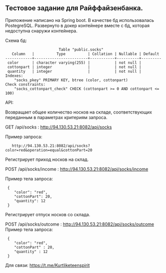 ## Тестовое задание для Райффайзенбанка.
Приложение написано на Spring boot.
В качестве бд использовалась PostegreSQL.
Развернуто в докер контейнере вместе с бд, которая недоступна снаружи контейнера.

Схема бд: 

                            Table "public.socks"
       Column   |          Type          | Collation | Nullable | Default
    ------------+------------------------+-----------+----------+---------
     color      | character varying(255) |           | not null |
     cottonpart | integer                |           | not null |
     quantity   | integer                |           | not null |
    Indexes:
        "socks_pkey" PRIMARY KEY, btree (color, cottonpart)
    Check constraints:
        "socks_cottonpart_check" CHECK (cottonpart >= 0 AND cottonpart <= 100)
    
    
API:

  Возвращает общее количество носков на складе, соответствующих переданным в параметрах критериям запроса.
  
  GET /api/socks : http://94.130.53.21:8082/api/socks
  
  Пример запроса: 
  
       http://94.130.53.21:8082/api/socks?color=red&operation=equal&cottonPart=20
       
  Регистрирует приход носков на склад.
  
  POST /api/socks/income : http://94.130.53.21:8082/api/socks/income
  
  
  Пример тела запроса: 
  
     {
        "color": "red",
        "cottonPart": 20,
        "quantity": 12
     } 
     
  Регистрирует отпуск носков со склада.
  
  POST /api/socks/outcome : http://94.130.53.21:8082/api/socks/outcome
  Пример тела запроса: 
  
     {
        "color": "red",
        "cottonPart" : 20,
        "quantity" : 12
     } 
     
  Для связи:  https://t.me/Kurtliketeenspirit
